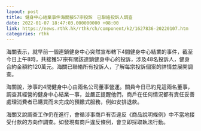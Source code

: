 ```yaml
---
layout: post
title: 健身中心結業事件海關接57宗投訴　已聯絡投訴人調查
date: 2022-01-07 18:47:03.000000000 +08:00
link: https://news.rthk.hk/rthk/ch/component/k2/1627836-20220107.htm
categories: rthk
---
```


海關表示，就早前一個連鎖健身中心突然宣布轄下4間健身中心結業的事件，截至今日上午8時，共接獲57宗有關該連鎖健身中心的投訴，涉及48名投訴人，健身合約金額約120萬元。海關已聯絡所有投訴人，了解每宗投訴個案的詳情並展開調查。

海關說，涉事的4間健身中心由兩名公司董事營運。關員今日已約見這兩名董事，調查其經營的健身中心結業一事，並嚴正提醒他們，商戶在任何情況都有責任妥善處理消費者已購買而未完成的預繳式服務，例如安排退款。

海關又說調查工作仍在進行，會循涉事商戶有否違反《商品說明條例》中不當地接受付款的方向作調查。如發現有商戶違反條例，會立即採取執法行動。

